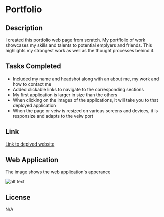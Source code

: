 # Portfolio

## Description

I created this portfolio web page from scratch.
My portflolio of work showcases my skills and talents to potential emplyers and friends.
This highlights my strongest work as well as the thought processes behind it.


## Tasks Completed

- Included my name and headshot along with an about me, my work and how to contact me
- Added clickable links to navigate to the corresponding sections
- My first application is larger in size than the others 
- When clicking on the images of the applications, it will take you to that deployed application
- When the page or veiw is resized on various screens and devices, it is responsize and adapts to the veiw port

## Link
[Link to deplyed website](https://)

## Web Application

The image shows the web application's apperance 

![alt text](assets/images/screenshot.png)


## License

N/A